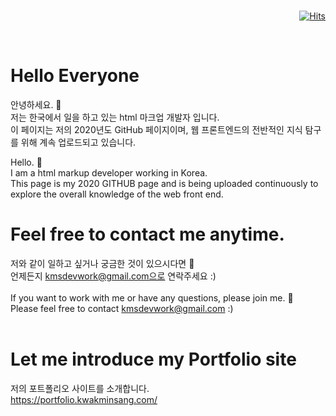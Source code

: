 <br>
<div align=right>

[![Hits](https://hits.seeyoufarm.com/api/count/incr/badge.svg?url=https%3A%2F%2Fgithub.com%2Fqkaxhfms&count_bg=%235E6FD3&title_bg=%23555555&icon=&icon_color=%23626262&title=hits&edge_flat=false)](https://hits.seeyoufarm.com)

</div>
<br>

# Hello Everyone

안녕하세요. 👋<br>
저는 한국에서 일을 하고 있는 html 마크업 개발자 입니다.<br>
이 페이지는 저의 2020년도 GitHub 페이지이며, 웹 프론트엔드의 전반적인 지식 탐구를 위해 계속 업로드되고 있습니다.<br>

Hello. 👋<br>
I am a html markup developer working in Korea.<br>
This page is my 2020 GITHUB page and is being uploaded continuously to explore the overall knowledge of the web front end.
<br>

# Feel free to contact me anytime.

저와 같이 일하고 싶거나 궁금한 것이 있으시다면 💬<br>
언제든지 kmsdevwork@gmail.com으로 연락주세요 :)<br>
<br>
If you want to work with me or have any questions, please join me. 💬<br>
Please feel free to contact kmsdevwork@gmail.com :)<br>
<br>

# Let me introduce my Portfolio site

저의 포트폴리오 사이트를 소개합니다.<br>
https://portfolio.kwakminsang.com/
